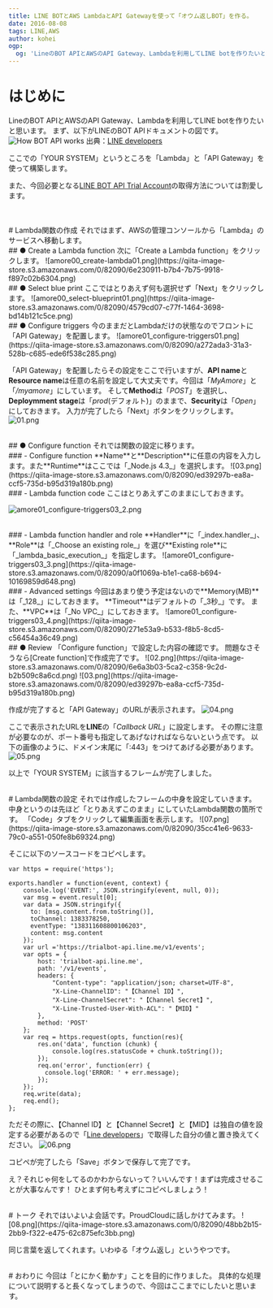 ```yaml
---
title: LINE BOTとAWS LambdaとAPI Gatewayを使って「オウム返しBOT」を作る。
date: 2016-08-08
tags: LINE,AWS
author: kohei
ogp:
  og: 'LineのBOT APIとAWSのAPI Gateway、Lambdaを利用してLINE botを作りたいと思います。'
---
```


# はじめに
LineのBOT APIとAWSのAPI Gateway、Lambdaを利用してLINE botを作りたいと思います。
まず、以下がLINEのBOT APIドキュメントの図です。
![How BOT API works](https://developers.line.me/wp-content/uploads/2016/04/bot_img001.png)
出典：[LINE developers](https://developers.line.me/bot-api/overview#how_bot_works)

ここでの「YOUR SYSTEM」というところを「Lambda」と「API Gateway」を使って構築します。

また、今回必要となる[LINE BOT API Trial Account](https://business.line.me/services/products/4/introduction)の取得方法については割愛します。


<br>
<br>
# Lambda関数の作成
それではまず、AWSの管理コンソールから「Lambda」のサービスへ移動します。

<br>
## ● Create a Lambda function
次に「Create a Lambda function」をクリックします。
![amore00_create-lambda01.png](https://qiita-image-store.s3.amazonaws.com/0/82090/6e230911-b7b4-7b75-9918-f897c02b6304.png)

<br>
## ● Select blue print
ここではとりあえず何も選択せず「Next」をクリックします。
![amore00_select-blueprint01.png](https://qiita-image-store.s3.amazonaws.com/0/82090/4579cd07-c77f-1464-3698-bd14b121c5ce.png)

<br>
## ● Configure triggers
今のままだとLambdaだけの状態なのでフロントに「API Gateway」を配置します。
![amore01_configure-triggers01.png](https://qiita-image-store.s3.amazonaws.com/0/82090/a272ada3-31a3-528b-c685-ede6f538c285.png)

「API Gateway」を配置したらその設定をここで行いますが、**API name**と**Resource name**は任意の名前を設定して大丈夫です。今回は「_MyAmore_」と「_/myamore_」にしています。
そして**Method**は「_POST_」を選択し、**Deploymment stage**は「_prod_(デフォルト)」のままで、**Security**は「_Open_」にしておきます。
入力が完了したら「Next」ボタンをクリックします。
![01.png](https://qiita-image-store.s3.amazonaws.com/0/82090/6fce3683-d44f-ec25-f94a-c69a1ed08546.png)

<br>
## ● Configure function
それでは関数の設定に移ります。

<br>
###   - Configure function
**Name**と**Description**に任意の内容を入力します。また**Runtime**はここでは「_Node.js 4.3_」を選択します。
![03.png](https://qiita-image-store.s3.amazonaws.com/0/82090/ed39297b-ea8a-ccf5-735d-b95d319a180b.png)

<br>
###   - Lambda function code
ここはとりあえずこのままにしておきます。

![amore01_configure-triggers03_2.png](https://qiita-image-store.s3.amazonaws.com/0/82090/70e17b7a-9ab9-081f-778d-fc8c02cdd15f.png)

<br>
###   - Lambda function handler and role
**Handler**に「_index.handler_」、**Role**は「_Choose an existing role_」を選び**Existing role**に「_lambda_basic_execution_」を指定します。
![amore01_configure-triggers03_3.png](https://qiita-image-store.s3.amazonaws.com/0/82090/a0f1069a-b1e1-ca68-b694-10169859d648.png)

<br>
###   - Advanced settings
今回はあまり使う予定はないので**Memory(MB)**は「_128_」にしておきます。
**Timeout**はデフォルトの「_3秒_」です。
また、**VPC**は「_No VPC_」にしておきます。
![amore01_configure-triggers03_4.png](https://qiita-image-store.s3.amazonaws.com/0/82090/271e53a9-b533-f8b5-8cd5-c56454a36c49.png)

<br>
## ● Review
「Configure function」で設定した内容の確認です。
問題なさそうなら[Create function]で作成完了です。
![02.png](https://qiita-image-store.s3.amazonaws.com/0/82090/6e6a3b03-5ca2-c358-9c2d-b2b509c8a6cd.png)
![03.png](https://qiita-image-store.s3.amazonaws.com/0/82090/ed39297b-ea8a-ccf5-735d-b95d319a180b.png)


作成が完了すると「API Gateway」のURLが表示されます。
![04.png](https://qiita-image-store.s3.amazonaws.com/0/82090/fdd1265d-0627-1699-c34a-143e77141ac9.png)

ここで表示されたURLを**LINE**の「_Callback URL_」に設定します。
その際に注意が必要なのが、ポート番号も指定してあげなければならないという点です。
以下の画像のように、ドメイン末尾に「:443」をつけてあげる必要があります。
![05.png](https://qiita-image-store.s3.amazonaws.com/0/82090/781d37da-0d5c-d326-daa5-119de87c6a6c.png)

以上で「YOUR SYSTEM」に該当するフレームが完了しました。


<br>
# Lambda関数の設定
それでは作成したフレームの中身を設定していきます。
中身というのは先ほど「とりあえずこのまま」にしていたLambda関数の箇所です。
「Code」タブをクリックして編集画面を表示します。
![07.png](https://qiita-image-store.s3.amazonaws.com/0/82090/35cc41e6-9633-79c0-a551-050fe8b69324.png)

そこに以下のソースコードをコピペします。

```js:
var https = require('https');

exports.handler = function(event, context) {
    console.log('EVENT:', JSON.stringify(event, null, 0));
    var msg = event.result[0];
    var data = JSON.stringify({
      to: [msg.content.from.toString()],
      toChannel: 1383378250,
      eventType: "138311608800106203",
      content: msg.content
    });
    var url ='https://trialbot-api.line.me/v1/events';
    var opts = {
        host: 'trialbot-api.line.me',
        path: '/v1/events',
        headers: {
            "Content-type": "application/json; charset=UTF-8",
            "X-Line-ChannelID": "【Channel ID】",
            "X-Line-ChannelSecret": "【Channel Secret】",
            "X-Line-Trusted-User-With-ACL": "【MID】"
        },
        method: 'POST'
    };
    var req = https.request(opts, function(res){
        res.on('data', function (chunk) {
            console.log(res.statusCode + chunk.toString());
        });
        req.on('error', function(err) {
          console.log('ERROR: ' + err.message);
        });
    });
    req.write(data);
    req.end();
};
```

ただその際に、【Channel ID】と【Channel Secret】と【MID】は独自の値を設定する必要があるので「[Line developers](https://developers.line.me/channels/)」で取得した自分の値と置き換えてください。
![06.png](https://qiita-image-store.s3.amazonaws.com/0/82090/87c308e1-2ed4-31fd-d45f-d50d9c83ad10.png)

コピペが完了したら「Save」ボタンで保存して完了です。

え？それじゃ何をしてるのかわからないって？いいんです！まずは完成させることが大事なんです！
ひとまず何も考えずにコピペしましょう！


<br>
# トーク
それではいよいよ会話です。ProudCloudに話しかけてみます。
![08.png](https://qiita-image-store.s3.amazonaws.com/0/82090/48bb2b15-2bb9-f322-e475-62c875efc3bb.png)

同じ言葉を返してくれます。いわゆる「オウム返し」というやつです。


<br>
# おわりに
今回は「とにかく動かす」ことを目的に作りました。
具体的な処理について説明すると長くなってしまうので、今回はここまでにしたいと思います。

